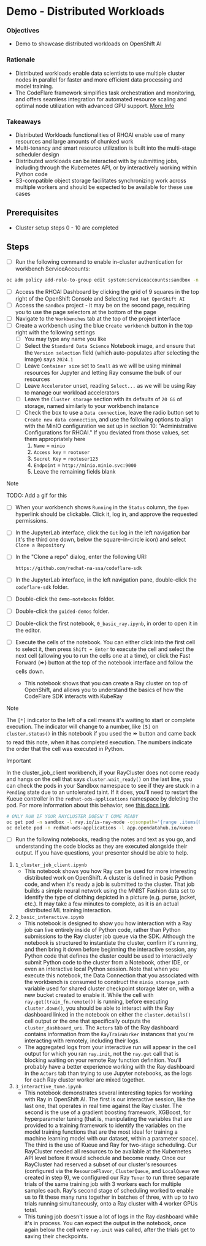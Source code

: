 # Demo - Distributed Workloads

### Objectives

- Demo to showcase distributed workloads on OpenShift AI

### Rationale

- Distributed workloads enable data scientists to use multiple cluster nodes in parallel for faster and more efficient data processing and model training.
- The CodeFlare framework simplifies task orchestration and monitoring, and offers seamless integration for automated resource scaling and optimal node utilization with advanced GPU support.
  [More Info](https://access.redhat.com/documentation/en-us/red_hat_openshift_ai_self-managed/2.10/html/working_with_distributed_workloads/running-distributed-workloads_distributed-workloads)

### Takeaways

- Distributed Workloads functionalities of RHOAI enable use of many resources and large amounts of chunked work
- Multi-tenancy and smart resource utilization is built into the multi-stage scheduler design
- Distributed workloads can be interacted with by submitting jobs, including through the Kubernetes API, or by interactively working within Python code
- S3-compatible object storage facilitates synchronizing work across multiple workers and should be expected to be available for these use cases

## Prerequisites

- Cluster setup steps 0 - 10 are completed

## Steps

- [ ] Run the following command to enable in-cluster authentication for workbench ServiceAccounts:

```sh
oc adm policy add-role-to-group edit system:serviceaccounts:sandbox -n sandbox
```

- [ ] Access the RHOAI Dashboard by clicking the grid of 9 squares in the top right of the OpenShift Console and Selecting `Red Hat OpenShift AI`
- [ ] Access the `sandbox` project - it may be on the second page, requiring you to use the page selectors at the bottom of the page
- [ ] Navigate to the `Workbenches` tab at the top of the project interface
- [ ] Create a workbench using the blue `Create workbench` button in the top right with the following settings
  - [ ] You may type any name you like
  - [ ] Select the `Standard Data Science` Notebook image, and ensure that the `Version selection` field (which auto-populates after selecting the image) says `2024.1`
  - [ ] Leave `Container size` set to `Small` as we will be using minimal resources for Jupyter and letting Ray consume the bulk of our resources
  - [ ] Leave `Accelerator` unset, reading `Select...` as we will be using Ray to manage our workload accelerators
  - [ ] Leave the `Cluster storage` section with its defaults of `20 Gi` of storage, named similarly to your workbench instance
  - [ ] Check the box to use a `Data connection`, leave the radio button set to `Create new data connection`, and use the following options to align with the MinIO configuration we set up in section 10: "Administrative Configurations for RHOAI." If you deviated from those values, set them appropriately here
    1. `Name` = `minio`
    1. `Access key` = `rootuser`
    1. `Secret Key` = `rootuser123`
    1. `Endpoint` = `http://minio.minio.svc:9000`
    1. Leave the remaining fields blank

> [!NOTE]
> TODO: Add a gif for this

- [ ] When your workbench shows `Running` in the `Status` column, the `Open` hyperlink should be clickable. Click it, log in, and approve the requested permissions.
- [ ] In the JupyterLab interface, click the `Git` log in the left navigation bar (it's the third one down, below the square-in-circle icon) and select `Clone a Repository`
- [ ] In the "Clone a repo" dialog, enter the following URI:

  ```
  https://github.com/redhat-na-ssa/codeflare-sdk
  ```

- [ ] In the JupyterLab interface, in the left navigation pane, double-click the `codeflare-sdk` folder.
- [ ] Double-click the `demo-notebooks` folder.
- [ ] Double-click the `guided-demos` folder.
- [ ] Double-click the first notebook, `0_basic_ray.ipynb`, in order to open it in the editor.
- [ ] Execute the cells of the notebook. You can either click into the first cell to select it, then press `Shift + Enter` to execute the cell and select the next cell (allowing you to run the cells one at a time), or click the Fast Forward (⏩) button at the top of the notebook interface and follow the cells down.
  - This notebook shows that you can create a Ray cluster on top of OpenShift, and allows you to understand the basics of how the CodeFlare SDK interacts with KubeRay

> [!NOTE]
> The `[*]` indicator to the left of a cell means it's waiting to start or complete execution. The indicator will change to a number, like `[5]` on `cluster.status()` in this notebook if you used the ⏩ button and came back to read this note, when it has completed execution. The numbers indicate the order that the cell was executed in Python.

> [!IMPORTANT]
> In the cluster_job_client workbench, if your RayCluster does not come ready and hangs on the cell that says `cluster.wait_ready()` on the last line, you can check the pods in your Sandbox namespace to see if they are stuck in a `Pending` state due to an untolerated taint. If it does, you'll need to restart the Kueue controller in the `redhat-ods-applications` namespace by deleting the pod. For more information about this behavior, see [this docs link](https://kueue.sigs.k8s.io/docs/tasks/run/rayclusters/#before-you-begin).

  ```sh
  # ONLY RUN IF YOUR RAYCLUSTER DOESN'T COME READY
  oc get pod -n sandbox -l ray.io/is-ray-node -ojsonpath='{range .items[0].status.conditions[*]}{.message}{"\n"}{end}' | grep 'untolerated'
  oc delete pod -n redhat-ods-applications -l app.opendatahub.io/kueue
  ```

- [ ] Run the following notebooks, reading the notes and text as you go, and understanding the code blocks as they are executed alongside their output. If you have questions, your presenter should be able to help.

1. `1_cluster_job_client.ipynb`
   - This notebook shows you how Ray can be used for more interesting distributed work on OpenShift. A cluster is defined in basic Python code, and when it's ready a job is submitted to the cluster. That job builds a simple neural network using the MNIST Fashion data set to identify the type of clothing depicted in a picture (e.g. purse, jacket, etc.). It may take a few minutes to complete, as it is an actual distributed ML training interaction.
1. `2_basic_interactive.ipynb`
   - This notebook is designed to show you how interaction with a Ray job can live entirely inside of Python code, rather than Python submissions to the Ray cluster job queue via the SDK. Although the notebook is structured to instantiate the cluster, confirm it's running, and then bring it down before beginning the interactive session, any Python code that defines the cluster could be used to interactively submit Python code to the cluster from a Notebook, other IDE, or even an interactive local Python session. Note that when you execute this notebook, the Data Connection that you associated with the workbench is consumed to construct the `minio_storage_path` variable used for shared cluster checkpoint storage later on, with a new bucket created to enable it. While the cell with `ray.get(train_fn.remote())` is running, before executing `cluster.down()`, you should be able to interact with the Ray dashboard linked in the notebook on either the `cluster.details()` cell output or the one that specifically outputs the `cluster_dashboard_uri`. The `Actors` tab of the Ray dashboard contains information from the `RayTrainWorker` instances that you're interacting with remotely, including their logs.
   - The aggregated logs from your interactive run will appear in the cell output for which you ran `ray.init`, not the `ray.get` call that is blocking waiting on your remote Ray function definition. You'll probably have a better experience working with the Ray dashboard in the `Actors` tab than trying to use Jupyter notebooks, as the logs for each Ray cluster worker are mixed together.
1. `3_interactive_tune.ipynb`
   - This notebook demonstrates several interesting topics for working with Ray in OpenShift AI. The first is our interactive session, like the last one, that operates in real time against the Ray cluster. The second is the use of a gradient boosting framework, XGBoost, for hyperparameter tuning (that is, manipulating the variables that are provided to a training framework to identify the variables on the model training functions that are the most ideal for training a machine learning model with our dataset, within a parameter space). The third is the use of Kueue and Ray for two-stage scheduling. Our RayCluster needed all resources to be available at the Kubernetes API level before it would schedule and become ready. Once our RayCluster had reserved a subset of our cluster's resources (configured via the `ResourceFlavor`, `ClusterQueue`, and `LocalQueue` we created in step 9), we configured our Ray `Tuner` to run three separate trials of the same training job with 3 workers each for multiple samples each. Ray's second stage of scheduling worked to enable us to fit these many runs together in batches of three, with up to two trials running simultaneously, onto a Ray cluster with 4 worker GPUs total.
   - This tuning job doesn't issue a lot of logs in the Ray dashboard while it's in process. You can expect the output in the notebook, once again below the cell were `ray.init` was called, after the trials get to saving their checkpoints.
